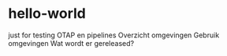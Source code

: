 # hello-world
just for testing
OTAP en pipelines
Overzicht omgevingen
Gebruik omgevingen
Wat wordt er gereleased?

